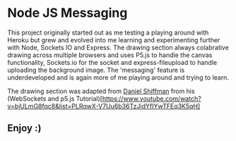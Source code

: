 # Node JS Messaging
This project originally started out as me testing a playing around with Heroku but grew and evolved into me learning and experimenting further with Node, Sockets IO and Express. The drawing section always colabrative drawing across multiple browsers and uses P5.js to handle the canvas functionality, Sockets.io for the socket and express-fileupload to handle uploading the background image. The 'messaging' feature is underdeveloped and is again more of me playing around and trying to learn. 

The drawing section was adapted from [Daniel Shiffman](http://shiffman.net/) from his (WebSockets and p5.js Tutorial)[https://www.youtube.com/watch?v=bjULmG8fqc8&list=PLRqwX-V7Uu6b36TzJidYfIYwTFEq3K5qH]

## Enjoy :)
